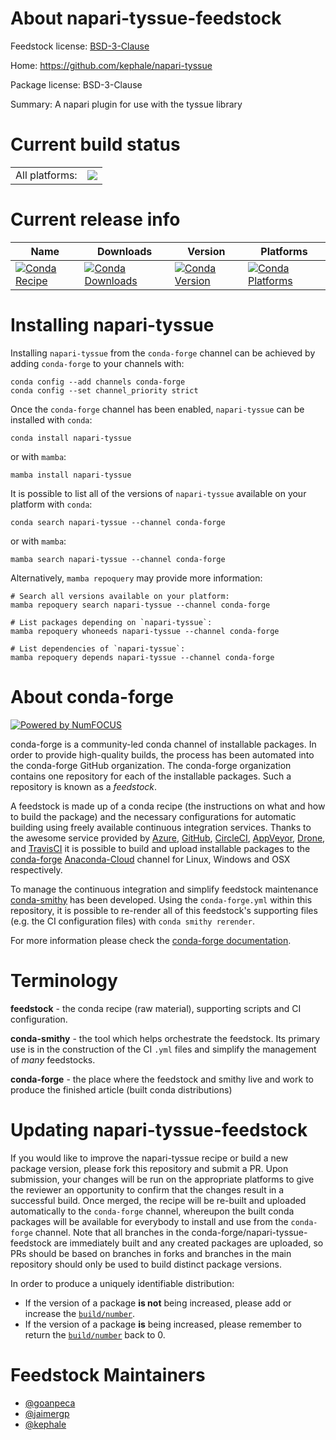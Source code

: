About napari-tyssue-feedstock
=============================

Feedstock license: [BSD-3-Clause](https://github.com/conda-forge/napari-tyssue-feedstock/blob/main/LICENSE.txt)

Home: https://github.com/kephale/napari-tyssue

Package license: BSD-3-Clause

Summary: A napari plugin for use with the tyssue library

Current build status
====================


<table><tr><td>All platforms:</td>
    <td>
      <a href="https://dev.azure.com/conda-forge/feedstock-builds/_build/latest?definitionId=19232&branchName=main">
        <img src="https://dev.azure.com/conda-forge/feedstock-builds/_apis/build/status/napari-tyssue-feedstock?branchName=main">
      </a>
    </td>
  </tr>
</table>

Current release info
====================

| Name | Downloads | Version | Platforms |
| --- | --- | --- | --- |
| [![Conda Recipe](https://img.shields.io/badge/recipe-napari--tyssue-green.svg)](https://anaconda.org/conda-forge/napari-tyssue) | [![Conda Downloads](https://img.shields.io/conda/dn/conda-forge/napari-tyssue.svg)](https://anaconda.org/conda-forge/napari-tyssue) | [![Conda Version](https://img.shields.io/conda/vn/conda-forge/napari-tyssue.svg)](https://anaconda.org/conda-forge/napari-tyssue) | [![Conda Platforms](https://img.shields.io/conda/pn/conda-forge/napari-tyssue.svg)](https://anaconda.org/conda-forge/napari-tyssue) |

Installing napari-tyssue
========================

Installing `napari-tyssue` from the `conda-forge` channel can be achieved by adding `conda-forge` to your channels with:

```
conda config --add channels conda-forge
conda config --set channel_priority strict
```

Once the `conda-forge` channel has been enabled, `napari-tyssue` can be installed with `conda`:

```
conda install napari-tyssue
```

or with `mamba`:

```
mamba install napari-tyssue
```

It is possible to list all of the versions of `napari-tyssue` available on your platform with `conda`:

```
conda search napari-tyssue --channel conda-forge
```

or with `mamba`:

```
mamba search napari-tyssue --channel conda-forge
```

Alternatively, `mamba repoquery` may provide more information:

```
# Search all versions available on your platform:
mamba repoquery search napari-tyssue --channel conda-forge

# List packages depending on `napari-tyssue`:
mamba repoquery whoneeds napari-tyssue --channel conda-forge

# List dependencies of `napari-tyssue`:
mamba repoquery depends napari-tyssue --channel conda-forge
```


About conda-forge
=================

[![Powered by
NumFOCUS](https://img.shields.io/badge/powered%20by-NumFOCUS-orange.svg?style=flat&colorA=E1523D&colorB=007D8A)](https://numfocus.org)

conda-forge is a community-led conda channel of installable packages.
In order to provide high-quality builds, the process has been automated into the
conda-forge GitHub organization. The conda-forge organization contains one repository
for each of the installable packages. Such a repository is known as a *feedstock*.

A feedstock is made up of a conda recipe (the instructions on what and how to build
the package) and the necessary configurations for automatic building using freely
available continuous integration services. Thanks to the awesome service provided by
[Azure](https://azure.microsoft.com/en-us/services/devops/), [GitHub](https://github.com/),
[CircleCI](https://circleci.com/), [AppVeyor](https://www.appveyor.com/),
[Drone](https://cloud.drone.io/welcome), and [TravisCI](https://travis-ci.com/)
it is possible to build and upload installable packages to the
[conda-forge](https://anaconda.org/conda-forge) [Anaconda-Cloud](https://anaconda.org/)
channel for Linux, Windows and OSX respectively.

To manage the continuous integration and simplify feedstock maintenance
[conda-smithy](https://github.com/conda-forge/conda-smithy) has been developed.
Using the ``conda-forge.yml`` within this repository, it is possible to re-render all of
this feedstock's supporting files (e.g. the CI configuration files) with ``conda smithy rerender``.

For more information please check the [conda-forge documentation](https://conda-forge.org/docs/).

Terminology
===========

**feedstock** - the conda recipe (raw material), supporting scripts and CI configuration.

**conda-smithy** - the tool which helps orchestrate the feedstock.
                   Its primary use is in the construction of the CI ``.yml`` files
                   and simplify the management of *many* feedstocks.

**conda-forge** - the place where the feedstock and smithy live and work to
                  produce the finished article (built conda distributions)


Updating napari-tyssue-feedstock
================================

If you would like to improve the napari-tyssue recipe or build a new
package version, please fork this repository and submit a PR. Upon submission,
your changes will be run on the appropriate platforms to give the reviewer an
opportunity to confirm that the changes result in a successful build. Once
merged, the recipe will be re-built and uploaded automatically to the
`conda-forge` channel, whereupon the built conda packages will be available for
everybody to install and use from the `conda-forge` channel.
Note that all branches in the conda-forge/napari-tyssue-feedstock are
immediately built and any created packages are uploaded, so PRs should be based
on branches in forks and branches in the main repository should only be used to
build distinct package versions.

In order to produce a uniquely identifiable distribution:
 * If the version of a package **is not** being increased, please add or increase
   the [``build/number``](https://docs.conda.io/projects/conda-build/en/latest/resources/define-metadata.html#build-number-and-string).
 * If the version of a package **is** being increased, please remember to return
   the [``build/number``](https://docs.conda.io/projects/conda-build/en/latest/resources/define-metadata.html#build-number-and-string)
   back to 0.

Feedstock Maintainers
=====================

* [@goanpeca](https://github.com/goanpeca/)
* [@jaimergp](https://github.com/jaimergp/)
* [@kephale](https://github.com/kephale/)

